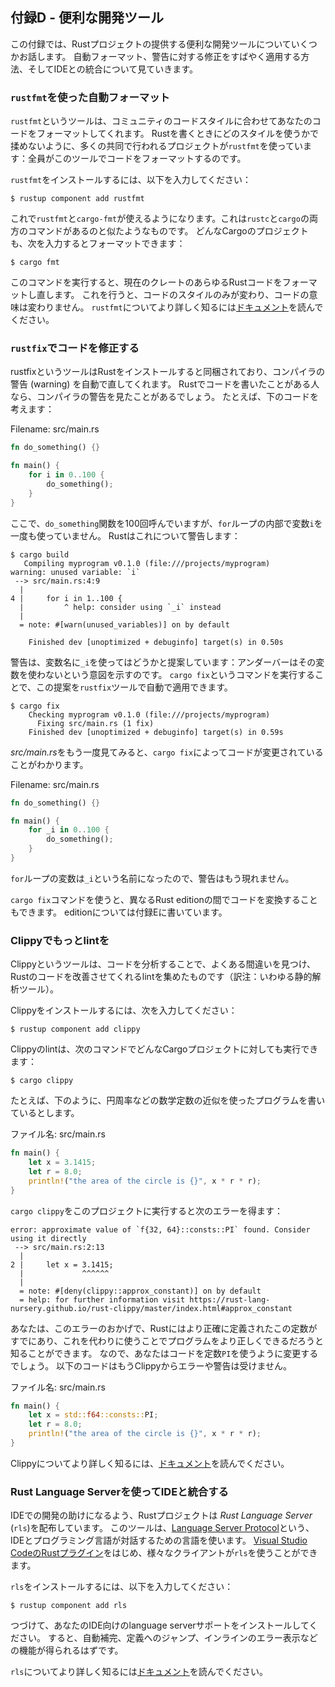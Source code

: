 <!--
## Appendix D - Useful Development Tools
-->
## 付録D - 便利な開発ツール

<!--
In this appendix, we talk about some useful development tools that the Rust
project provides. We’ll look at automatic formatting, quick ways to apply
warning fixes, a linter, and integrating with IDEs.
-->
この付録では、Rustプロジェクトの提供する便利な開発ツールについていくつかお話します。
自動フォーマット、警告に対する修正をすばやく適用する方法、そしてIDEとの統合について見ていきます。

<!--
### Automatic Formatting with `rustfmt`
-->
### `rustfmt`を使った自動フォーマット


<!--
The `rustfmt` tool reformats your code according to the community code style.
Many collaborative projects use `rustfmt` to prevent arguments about which
style to use when writing Rust: everyone formats their code using the tool.
-->
`rustfmt`というツールは、コミュニティのコードスタイルに合わせてあなたのコードをフォーマットしてくれます。
Rustを書くときにどのスタイルを使うかで揉めないように、多くの共同で行われるプロジェクトが`rustfmt`を使っています：全員がこのツールでコードをフォーマットするのです。

<!--
To install `rustfmt`, enter the following:
-->
`rustfmt`をインストールするには、以下を入力してください：

```console
$ rustup component add rustfmt
```

<!--
This command gives you `rustfmt` and `cargo-fmt`, similar to how Rust gives you
both `rustc` and `cargo`. To format any Cargo project, enter the following:
-->
これで`rustfmt`と`cargo-fmt`が使えるようになります。これは`rustc`と`cargo`の両方のコマンドがあるのと似たようなものです。
どんなCargoのプロジェクトも、次を入力するとフォーマットできます：

```console
$ cargo fmt
```

<!--
Running this command reformats all the Rust code in the current crate. This
should only change the code style, not the code semantics. For more information
on `rustfmt`, see [its documentation][rustfmt].
-->
このコマンドを実行すると、現在のクレートのあらゆるRustコードをフォーマットし直します。
これを行うと、コードのスタイルのみが変わり、コードの意味は変わりません。
`rustfmt`についてより詳しく知るには[ドキュメント][rustfmt]を読んでください。

[rustfmt]: https://github.com/rust-lang/rustfmt

<!--
### Fix Your Code with `rustfix`
-->
### `rustfix`でコードを修正する

<!--
The rustfix tool is included with Rust installations and can automatically fix
some compiler warnings. If you’ve written code in Rust, you’ve probably seen
compiler warnings. For example, consider this code:
-->
rustfixというツールはRustをインストールすると同梱されており、コンパイラの警告 (warning) を自動で直してくれます。
Rustでコードを書いたことがある人なら、コンパイラの警告を見たことがあるでしょう。
たとえば、下のコードを考えます：

<span class="filename">Filename: src/main.rs</span>

```rust
fn do_something() {}

fn main() {
    for i in 0..100 {
        do_something();
    }
}
```

<!--
Here, we’re calling the `do_something` function 100 times, but we never use the
variable `i` in the body of the `for` loop. Rust warns us about that:
-->
ここで、`do_something`関数を100回呼んでいますが、`for`ループの内部で変数`i`を一度も使っていません。
Rustはこれについて警告します：

```console
$ cargo build
   Compiling myprogram v0.1.0 (file:///projects/myprogram)
warning: unused variable: `i`
 --> src/main.rs:4:9
  |
4 |     for i in 1..100 {
  |         ^ help: consider using `_i` instead
  |
  = note: #[warn(unused_variables)] on by default

    Finished dev [unoptimized + debuginfo] target(s) in 0.50s
```

<!--
The warning suggests that we use `_i` as a name instead: the underscore
indicates that we intend for this variable to be unused. We can automatically
apply that suggestion using the `rustfix` tool by running the command `cargo
fix`:
-->
警告は、変数名に`_i`を使ってはどうかと提案しています：アンダーバーはその変数を使わないという意図を示すのです。
`cargo fix`というコマンドを実行することで、この提案を`rustfix`ツールで自動で適用できます。

```console
$ cargo fix
    Checking myprogram v0.1.0 (file:///projects/myprogram)
      Fixing src/main.rs (1 fix)
    Finished dev [unoptimized + debuginfo] target(s) in 0.59s
```

<!--
When we look at *src/main.rs* again, we’ll see that `cargo fix` has changed the
code:
-->
*src/main.rs*をもう一度見てみると、`cargo fix`によってコードが変更されていることがわかります。

<span class="filename">Filename: src/main.rs</span>

```rust
fn do_something() {}

fn main() {
    for _i in 0..100 {
        do_something();
    }
}
```

<!--
The `for` loop variable is now named `_i`, and the warning no longer appears.
-->
`for`ループの変数は`_i`という名前になったので、警告はもう現れません。

<!--
You can also use the `cargo fix` command to transition your code between
different Rust editions. Editions are covered in Appendix E.
-->
`cargo fix`コマンドを使うと、異なるRust editionの間でコードを変換することもできます。
editionについては付録Eに書いています。

<!--
### More Lints with Clippy
-->
### Clippyでもっとlintを

<!--
The Clippy tool is a collection of lints to analyze your code so you can catch
common mistakes and improve your Rust code.
-->
Clippyというツールは、コードを分析することで、よくある間違いを見つけ、Rustのコードを改善させてくれるlintを集めたものです（訳注：いわゆる静的解析ツール）。

<!--
To install Clippy, enter the following:
-->
Clippyをインストールするには、次を入力してください：

```console
$ rustup component add clippy
```

<!--
To run Clippy’s lints on any Cargo project, enter the following:
-->
Clippyのlintは、次のコマンドでどんなCargoプロジェクトに対しても実行できます：

```console
$ cargo clippy
```

<!--
For example, say you write a program that uses an approximation of a
mathematical constant, such as pi, as this program does:
-->
たとえば、下のように、円周率などの数学定数の近似を使ったプログラムを書いているとします。

<!--
<span class="filename">Filename: src/main.rs</span>
-->
<span class="filename">ファイル名: src/main.rs</span>

```rust
fn main() {
    let x = 3.1415;
    let r = 8.0;
    println!("the area of the circle is {}", x * r * r);
}
```

<!--
Running `cargo clippy` on this project results in this error:
-->
`cargo clippy`をこのプロジェクトに実行すると次のエラーを得ます：

```text
error: approximate value of `f{32, 64}::consts::PI` found. Consider using it directly
 --> src/main.rs:2:13
  |
2 |     let x = 3.1415;
  |             ^^^^^^
  |
  = note: #[deny(clippy::approx_constant)] on by default
  = help: for further information visit https://rust-lang-nursery.github.io/rust-clippy/master/index.html#approx_constant
```

<!--
This error lets you know that Rust has this constant defined more precisely and
that your program would be more correct if you used the constant instead. You
would then change your code to use the `PI` constant. The following code
doesn’t result in any errors or warnings from Clippy:
-->
あなたは、このエラーのおかげで、Rustにはより正確に定義されたこの定数がすでにあり、これを代わりに使うことでプログラムをより正しくできるだろうと知ることができます。
なので、あなたはコードを定数`PI`を使うように変更するでしょう。
以下のコードはもうClippyからエラーや警告は受けません。

<!--
<span class="filename">Filename: src/main.rs</span>
-->
<span class="filename">ファイル名: src/main.rs</span>

```rust
fn main() {
    let x = std::f64::consts::PI;
    let r = 8.0;
    println!("the area of the circle is {}", x * r * r);
}
```

<!--
For more information on Clippy, see [its documentation][clippy].
-->
Clippyについてより詳しく知るには、[ドキュメント][clippy]を読んでください。

[clippy]: https://github.com/rust-lang/rust-clippy

<!--
### IDE Integration Using the Rust Language Server
-->
### Rust Language Serverを使ってIDEと統合する

<!--
To help IDE integration, the Rust project distributes the *Rust Language
Server* (`rls`). This tool speaks the [Language Server
Protocol][lsp], which is a specification for IDEs and programming
languages to communicate with each other. Different clients can use the `rls`,
such as [the Rust plug-in for Visual Studio Code][vscode].
-->
IDEでの開発の助けになるよう、Rustプロジェクトは *Rust Language Server* (`rls`)を配布しています。
このツールは、[Language Server Protocol][lsp]という、IDEとプログラミング言語が対話するための言語を使います。
[Visual Studio CodeのRustプラグイン][vscode]をはじめ、様々なクライアントが`rls`を使うことができます。

[lsp]: http://langserver.org/
[vscode]: https://marketplace.visualstudio.com/items?itemName=rust-lang.rust

<!--
To install the `rls`, enter the following:
-->
`rls`をインストールするには、以下を入力してください：

```console
$ rustup component add rls
```

<!--
Then install the language server support in your particular IDE; you’ll gain
abilities such as autocompletion, jump to definition, and inline errors.
-->
つづけて、あなたのIDE向けのlanguage serverサポートをインストールしてください。
すると、自動補完、定義へのジャンプ、インラインのエラー表示などの機能が得られるはずです。

<!--
For more information on the `rls`, see [its documentation][rls].
-->
`rls`についてより詳しく知るには[ドキュメント][rls]を読んでください。

[rls]: https://github.com/rust-lang/rls
